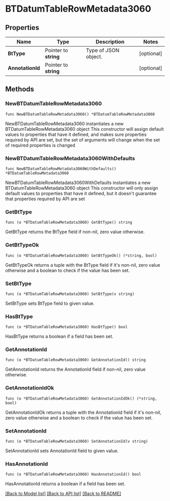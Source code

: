 # BTDatumTableRowMetadata3060

## Properties

Name | Type | Description | Notes
------------ | ------------- | ------------- | -------------
**BtType** | Pointer to **string** | Type of JSON object. | [optional] 
**AnnotationId** | Pointer to **string** |  | [optional] 

## Methods

### NewBTDatumTableRowMetadata3060

`func NewBTDatumTableRowMetadata3060() *BTDatumTableRowMetadata3060`

NewBTDatumTableRowMetadata3060 instantiates a new BTDatumTableRowMetadata3060 object
This constructor will assign default values to properties that have it defined,
and makes sure properties required by API are set, but the set of arguments
will change when the set of required properties is changed

### NewBTDatumTableRowMetadata3060WithDefaults

`func NewBTDatumTableRowMetadata3060WithDefaults() *BTDatumTableRowMetadata3060`

NewBTDatumTableRowMetadata3060WithDefaults instantiates a new BTDatumTableRowMetadata3060 object
This constructor will only assign default values to properties that have it defined,
but it doesn't guarantee that properties required by API are set

### GetBtType

`func (o *BTDatumTableRowMetadata3060) GetBtType() string`

GetBtType returns the BtType field if non-nil, zero value otherwise.

### GetBtTypeOk

`func (o *BTDatumTableRowMetadata3060) GetBtTypeOk() (*string, bool)`

GetBtTypeOk returns a tuple with the BtType field if it's non-nil, zero value otherwise
and a boolean to check if the value has been set.

### SetBtType

`func (o *BTDatumTableRowMetadata3060) SetBtType(v string)`

SetBtType sets BtType field to given value.

### HasBtType

`func (o *BTDatumTableRowMetadata3060) HasBtType() bool`

HasBtType returns a boolean if a field has been set.

### GetAnnotationId

`func (o *BTDatumTableRowMetadata3060) GetAnnotationId() string`

GetAnnotationId returns the AnnotationId field if non-nil, zero value otherwise.

### GetAnnotationIdOk

`func (o *BTDatumTableRowMetadata3060) GetAnnotationIdOk() (*string, bool)`

GetAnnotationIdOk returns a tuple with the AnnotationId field if it's non-nil, zero value otherwise
and a boolean to check if the value has been set.

### SetAnnotationId

`func (o *BTDatumTableRowMetadata3060) SetAnnotationId(v string)`

SetAnnotationId sets AnnotationId field to given value.

### HasAnnotationId

`func (o *BTDatumTableRowMetadata3060) HasAnnotationId() bool`

HasAnnotationId returns a boolean if a field has been set.


[[Back to Model list]](../README.md#documentation-for-models) [[Back to API list]](../README.md#documentation-for-api-endpoints) [[Back to README]](../README.md)


